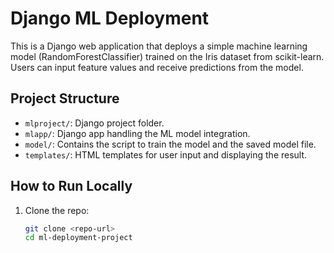 # Django ML Deployment

This is a Django web application that deploys a simple machine learning model (RandomForestClassifier) trained on the Iris dataset from scikit-learn. Users can input feature values and receive predictions from the model.

## Project Structure

- `mlproject/`: Django project folder.
- `mlapp/`: Django app handling the ML model integration.
- `model/`: Contains the script to train the model and the saved model file.
- `templates/`: HTML templates for user input and displaying the result.

## How to Run Locally

1. Clone the repo:
   ```bash
   git clone <repo-url>
   cd ml-deployment-project

